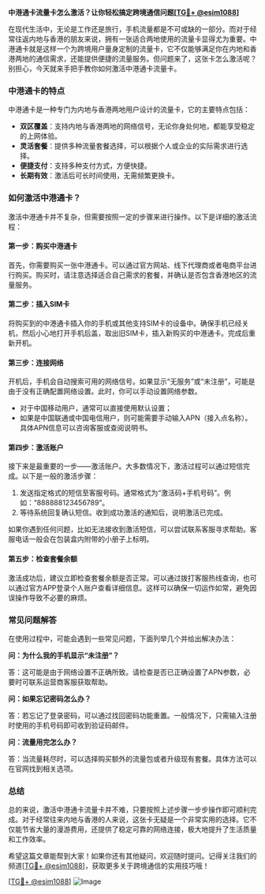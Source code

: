 **中港通卡流量卡怎么激活？让你轻松搞定跨境通信问题[[TG💪+ @esim1088](https://t.me/s/esim1088)]**

在现代生活中，无论是工作还是旅行，手机流量都是不可或缺的一部分。而对于经常往返内地与香港的朋友来说，拥有一张适合两地使用的流量卡显得尤为重要。中港通卡就是这样一个为跨境用户量身定制的流量卡，它不仅能够满足你在内地和香港两地的通信需求，还能提供便捷的流量服务。但问题来了，这张卡怎么激活呢？别担心，今天就来手把手教你如何激活中港通卡流量卡。

### 中港通卡的特点

中港通卡是一种专门为内地与香港两地用户设计的流量卡，它的主要特点包括：

- **双区覆盖**：支持内地与香港两地的网络信号，无论你身处何地，都能享受稳定的上网体验。
- **灵活套餐**：提供多种流量套餐选择，可以根据个人或企业的实际需求进行选择。
- **便捷支付**：支持多种支付方式，方便快捷。
- **长期有效**：激活后可长时间使用，无需频繁更换卡。

### 如何激活中港通卡？

激活中港通卡并不复杂，但需要按照一定的步骤来进行操作。以下是详细的激活流程：

#### 第一步：购买中港通卡

首先，你需要购买一张中港通卡。可以通过官方网站、线下代理商或者电商平台进行购买。购买时，请注意选择适合自己需求的套餐，并确认是否包含香港地区的流量服务。

#### 第二步：插入SIM卡

将购买到的中港通卡插入你的手机或其他支持SIM卡的设备中。确保手机已经关机，然后小心地打开手机后盖，取出旧SIM卡，插入新购买的中港通卡。完成后重新开机。

#### 第三步：连接网络

开机后，手机会自动搜索可用的网络信号。如果显示“无服务”或“未注册”，可能是由于没有正确配置网络设置。此时，你可以手动设置网络参数。

- 对于中国移动用户，通常可以直接使用默认设置；
- 如果是中国联通或中国电信用户，则可能需要手动输入APN（接入点名称）。具体APN信息可以咨询客服或查阅说明书。

#### 第四步：激活账户

接下来是最重要的一步——激活账户。大多数情况下，激活过程可以通过短信完成。以下是一般的激活步骤：

1. 发送指定格式的短信至客服号码。通常格式为“激活码+手机号码”。例如：“888888123456789”。
2. 等待系统回复确认短信。收到成功激活的通知后，说明激活已完成。

如果你遇到任何问题，比如无法接收到激活短信，可以尝试联系客服寻求帮助。客服电话一般会在包装盒内附带的小册子上标明。

#### 第五步：检查套餐余额

激活成功后，建议立即检查套餐余额是否正常。可以通过拨打客服热线查询，也可以通过官方APP登录个人账户查看详细信息。这样可以确保一切运作如常，避免因误操作导致不必要的麻烦。

### 常见问题解答

在使用过程中，可能会遇到一些常见问题，下面列举几个并给出解决办法：

**问：为什么我的手机显示“未注册”？**

答：这可能是由于网络设置不正确所致。请检查是否已正确设置了APN参数，必要时可联系运营商客服获取帮助。

**问：如果忘记密码怎么办？**

答：若忘记了登录密码，可以通过找回密码功能重置。一般情况下，只需输入注册时使用的手机号码即可收到验证码邮件。

**问：流量用完怎么办？**

答：当流量耗尽时，可以选择购买额外的流量包或者升级现有套餐。具体方法可以在官网找到相关选项。

### 总结

总的来说，激活中港通卡流量卡并不难，只要按照上述步骤一步步操作即可顺利完成。对于经常往来内地与香港的人来说，这张卡无疑是一个非常实用的选择。它不仅能节省大量的漫游费用，还提供了稳定可靠的网络连接，极大地提升了生活质量和工作效率。

希望这篇文章能帮到大家！如果你还有其他疑问，欢迎随时提问。记得关注我们的频道[[TG💪+ @esim1088](https://t.me/s/esim1088)]，获取更多关于跨境通信的实用技巧哦！

[[TG💪+ @esim1088](https://t.me/s/esim1088)] ![Image](https://i.postimg.cc/4NQfJmqS/Snipaste-2025-05-13-00-14-12.png)